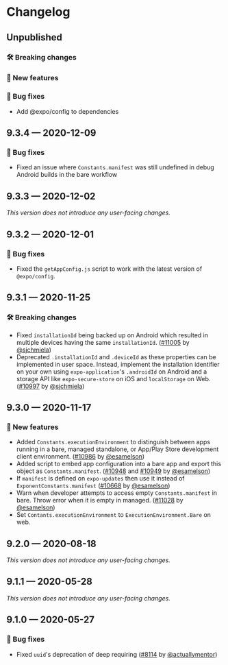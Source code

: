 # Changelog

## Unpublished

### 🛠 Breaking changes

### 🎉 New features

### 🐛 Bug fixes

- Add @expo/config to dependencies

## 9.3.4 — 2020-12-09

### 🐛 Bug fixes

- Fixed an issue where `Constants.manifest` was still undefined in debug Android builds in the bare workflow

## 9.3.3 — 2020-12-02

_This version does not introduce any user-facing changes._

## 9.3.2 — 2020-12-01

### 🐛 Bug fixes

- Fixed the `getAppConfig.js` script to work with the latest version of `@expo/config`.

## 9.3.1 — 2020-11-25

### 🛠 Breaking changes

- Fixed `installationId` being backed up on Android which resulted in multiple devices having the same `installationId`. ([#11005](https://github.com/expo/expo/pull/11005) by [@sjchmiela](https://github.com/sjchmiela))
- Deprecated `.installationId` and `.deviceId` as these properties can be implemented in user space. Instead, implement the installation identifier on your own using `expo-application`'s `.androidId` on Android and a storage API like `expo-secure-store` on iOS and `localStorage` on Web. ([#10997](https://github.com/expo/expo/pull/10997) by [@sjchmiela](https://github.com/sjchmiela))

## 9.3.0 — 2020-11-17

### 🎉 New features

- Added `Constants.executionEnvironment` to distinguish between apps running in a bare, managed standalone, or App/Play Store development client environment. ([#10986](https://github.com/expo/expo/pull/10986) by [@esamelson](https://github.com/esamelson))
- Added script to embed app configuration into a bare app and export this object as `Constants.manifest`. ([#10948](https://github.com/expo/expo/pull/10948) and [#10949](https://github.com/expo/expo/pull/10949) by [@esamelson](https://github.com/esamelson))
- If `manifest` is defined on `expo-updates` then use it instead of `ExponentConstants.manifest` ([#10668](https://github.com/expo/expo/pull/10668) by [@esamelson](https://github.com/esamelson))
- Warn when developer attempts to access empty `Constants.manifest` in bare. Throw error when it is empty in managed. ([#11028](https://github.com/expo/expo/pull/11028) by [@esamelson](https://github.com/esamelson))
- Set `Contants.executionEnvironment` to `ExecutionEnvironment.Bare` on web.

## 9.2.0 — 2020-08-18

_This version does not introduce any user-facing changes._

## 9.1.1 — 2020-05-28

*This version does not introduce any user-facing changes.*

## 9.1.0 — 2020-05-27

### 🐛 Bug fixes

- Fixed `uuid`'s deprecation of deep requiring ([#8114](https://github.com/expo/expo/pull/8114) by [@actuallymentor](https://github.com/actuallymentor))
